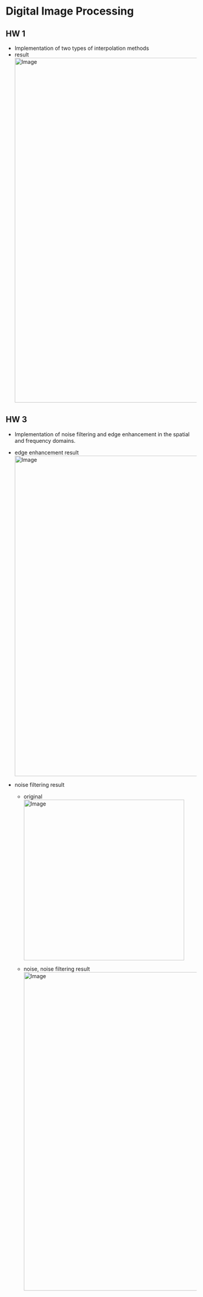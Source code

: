 # Digital Image Processing
## HW 1
- Implementation of two types of interpolation methods
- result   
    <img width="908" alt="Image" src="https://github.com/user-attachments/assets/62febdef-d95c-43f1-9870-09465c7ed909" />   

## HW 3
- Implementation of noise filtering and edge enhancement in the spatial and frequency domains.

- edge enhancement result   
    <img width="844" alt="Image" src="https://github.com/user-attachments/assets/1b900fc7-86de-4f7d-8dbb-e8db2782ae6c" />   

- noise filtering result   
    - original   
        <img width="423" alt="Image" src="https://github.com/user-attachments/assets/143b9411-6938-439d-b9c1-72356d445219" />
        
    - noise, noise filtering result   
        <img width="839" alt="Image" src="https://github.com/user-attachments/assets/d1e478d8-003a-4526-a120-f7bfe26b95e4" />

